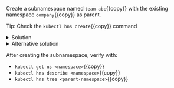 
Create a subnamespace named `team-abc`{{copy}} with the existing namespace `company`{{copy}} as parent.

Tip: Check the `kubectl hns create`{{copy}} command

<details>
  <summary>Solution</summary>

`kubectl hns create -n company team-abc`{{copy}}
</details>

<details>
  <summary>Alternative solution</summary>

```
kubectl apply -f - <<EOF
apiVersion: hnc.x-k8s.io/v1alpha2
kind: SubnamespaceAnchor
metadata:
  name: team-abc
  namespace: company
EOF
```
</details>

After creating the subnamespace, verify with:
* `kubectl get ns <namespace>`{{copy}}
* `kubectl hns describe <namespace>`{{copy}}
* `kubectl hns tree <parent-namespace>`{{copy}}